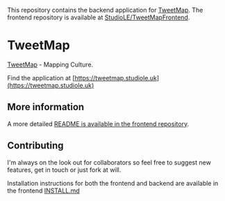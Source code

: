 This repository contains the backend application for [TweetMap](https://tweetmap.studiole.uk). The frontend repository is available at [StudioLE/TweetMapFrontend](https://github.com/StudioLE/TweetMapFrontend).

# TweetMap

[TweetMap](https://tweetmap.studiole.uk) - Mapping Culture.

Find the application at [https://tweetmap.studiole.uk](https://tweetmap.studiole.uk)

## More information

A more detailed [README is available in the frontend repository](https://github.com/StudioLE/TweetMapFrontend/blob/master/README.md).

## Contributing

I'm always on the look out for collaborators so feel free to suggest new features, get in touch or just fork at will.

Installation instructions for both the frontend and backend are available in the frontend [INSTALL.md](https://github.com/StudioLE/TweetMapFrontend/edit/master/INSTALL.md)
